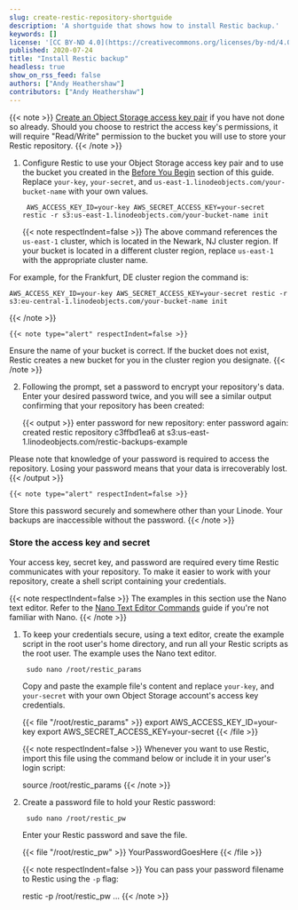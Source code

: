 ```yaml
---
slug: create-restic-repository-shortguide
description: 'A shortguide that shows how to install Restic backup.'
keywords: []
license: '[CC BY-ND 4.0](https://creativecommons.org/licenses/by-nd/4.0)'
published: 2020-07-24
title: "Install Restic backup"
headless: true
show_on_rss_feed: false
authors: ["Andy Heathershaw"]
contributors: ["Andy Heathershaw"]
---
```


{{< note >}}
[Create an Object Storage access key pair](/docs/products/storage/object-storage/get-started/#generate-a-key-pair) if you have not done so already. Should you choose to restrict the access key's permissions, it will require "Read/Write" permission to the bucket you will use to store your Restic repository.
{{< /note >}}

1. Configure Restic to use your Object Storage access key pair and to use the bucket you created in the [Before You Begin](#before-you-begin) section of this guide. Replace `your-key`, `your-secret`, and `us-east-1.linodeobjects.com/your-bucket-name` with your own values.

        AWS_ACCESS_KEY_ID=your-key AWS_SECRET_ACCESS_KEY=your-secret restic -r s3:us-east-1.linodeobjects.com/your-bucket-name init

    {{< note respectIndent=false >}}
The above command references the `us-east-1` cluster, which is located in the Newark, NJ cluster region. If your bucket is located in a different cluster region, replace `us-east-1` with the appropriate cluster name.

For example, for the Frankfurt, DE cluster region the command is:

    AWS_ACCESS_KEY_ID=your-key AWS_SECRET_ACCESS_KEY=your-secret restic -r s3:eu-central-1.linodeobjects.com/your-bucket-name init
{{< /note >}}

    {{< note type="alert" respectIndent=false >}}
Ensure the name of your bucket is correct. If the bucket does not exist, Restic creates a new bucket for you in the cluster region you designate.
{{< /note >}}

2. Following the prompt, set a password to encrypt your repository's data. Enter your desired password twice, and you will see a similar output confirming that your repository has been created:

    {{< output >}}
enter password for new repository:
enter password again:
created restic repository c3ffbd1ea6 at s3:us-east-1.linodeobjects.com/restic-backups-example

Please note that knowledge of your password is required to access
the repository. Losing your password means that your data is
irrecoverably lost.
{{< /output >}}

    {{< note type="alert" respectIndent=false >}}
Store this password securely and somewhere other than your Linode. Your backups are inaccessible without the password.
{{< /note >}}

### Store the access key and secret

Your access key, secret key, and password are required every time Restic communicates with your repository. To make it easier to work with your repository, create a shell script containing your credentials.

{{< note respectIndent=false >}}
The examples in this section use the Nano text editor. Refer to the [Nano Text Editor Commands](/docs/guides/use-nano-text-editor-commands/) guide if you're not familiar with Nano.
{{< /note >}}

1. To keep your credentials secure, using a text editor, create the example script in the root user's home directory, and run all your Restic scripts as the root user. The example uses the Nano text editor.

        sudo nano /root/restic_params

    Copy and paste the example file's content and replace `your-key`, and `your-secret` with your own Object Storage account's access key credentials.

    {{< file "/root/restic_params" >}}
export AWS_ACCESS_KEY_ID=your-key
export AWS_SECRET_ACCESS_KEY=your-secret
{{< /file >}}

    {{< note respectIndent=false >}}
Whenever you want to use Restic, import this file using the command below or include it in your user's login script:

    source /root/restic_params
{{< /note >}}

1. Create a password file to hold your Restic password:

        sudo nano /root/restic_pw

    Enter your Restic password and save the file.

    {{< file "/root/restic_pw" >}}
YourPasswordGoesHere
{{< /file >}}

    {{< note respectIndent=false >}}
You can pass your password filename to Restic using the `-p` flag:

    restic -p /root/restic_pw ...
{{< /note >}}